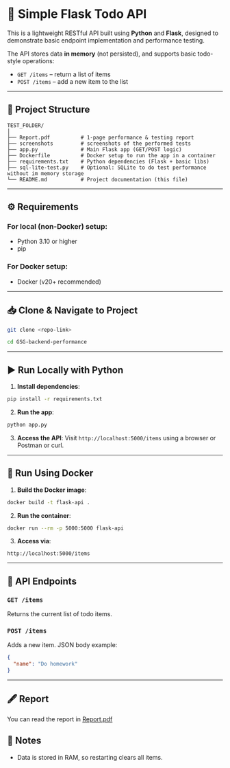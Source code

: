 # 🧩 Simple Flask Todo API

This is a lightweight RESTful API built using **Python** and **Flask**, designed to demonstrate basic endpoint implementation and performance testing.

The API stores data **in memory** (not persisted), and supports basic todo-style operations:

- `GET /items` – return a list of items
- `POST /items` – add a new item to the list

---

## 📁 Project Structure

```
TEST_FOLDER/
│
├── Report.pdf          # 1-page performance & testing report
├── screenshots         # screenshots of the performed tests
├── app.py              # Main Flask app (GET/POST logic)
├── Dockerfile          # Docker setup to run the app in a container
├── requirements.txt    # Python dependencies (Flask + basic libs)
├── sql-lite-test.py    # Optional: SQLite to do test performance without im memory storage
└── README.md           # Project documentation (this file)
```

---

## ⚙️ Requirements

### For local (non-Docker) setup:

- Python 3.10 or higher
- pip

### For Docker setup:

- Docker (v20+ recommended)

---

## 📥 Clone & Navigate to Project

```bash
git clone <repo-link>
```

```bash
cd GSG-backend-performance
```

---

## ▶️ Run Locally with Python

1. **Install dependencies**:

```bash
pip install -r requirements.txt
```

2. **Run the app**:

```bash
python app.py
```

3. **Access the API**:
   Visit `http://localhost:5000/items` using a browser or Postman or curl.

---

## 🐳 Run Using Docker

1. **Build the Docker image**:

```bash
docker build -t flask-api .
```

2. **Run the container**:

```bash
docker run --rm -p 5000:5000 flask-api
```

3. **Access via**:

```
http://localhost:5000/items
```

---

## 📡 API Endpoints

### `GET /items`

Returns the current list of todo items.

### `POST /items`

Adds a new item. JSON body example:

```json
{
  "name": "Do homework"
}
```

---

## 🖋️ Report

You can read the report in [Report.pdf](./Report.pdf)

## 📌 Notes

- Data is stored in RAM, so restarting clears all items.

